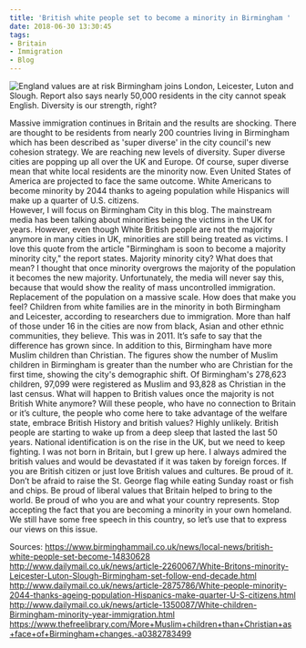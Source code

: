 ```yaml
---
title: 'British white people set to become a minority in Birmingham '
date: 2018-06-30 13:30:45
tags:
- Britain
- Immigration
- Blog
---
```

![England values are at risk](/images/britishlads.jpg)
Birmingham joins London, Leicester, Luton and Slough. Report also says 
nearly 50,000 residents in the city cannot speak English. Diversity is 
our strength, right?
<!--more-->
Massive immigration continues in Britain and the results are shocking. 
There are thought to be residents from nearly 200 countries living in 
Birmingham which has been described as 'super diverse' in the city 
council's new cohesion strategy. We are reaching new levels of 
diversity. Super diverse cities are popping up all over the UK and 
Europe. Of course, super diverse mean that white local residents are the 
minority now. Even United States of America are projected to face the 
same outcome. White Americans to become minority by 2044 thanks to 
ageing population while Hispanics will make up a quarter of U.S. 
citizens.<script async src="//pagead2.googlesyndication.com/pagead/js/adsbygoogle.js"></script><ins class="adsbygoogle" style="display:block; text-align:center;"  data-ad-layout="in-article"  data-ad-format="fluid"  data-ad-client="ca-pub-2164900147810573"  data-ad-slot="8817307412"></ins><script>(adsbygoogle = window.adsbygoogle || []).push({});</script>
However, I will focus on Birmingham City in this blog. The mainstream 
media has been talking about minorities being the victims in the UK for 
years. However, even though White British people are not the majority 
anymore in many cities in UK, minorities are still being treated as 
victims. I love this quote from the article "Birmingham is soon to 
become a majority minority city," the report states. Majority minority 
city? What does that mean? I thought that once minority overgrows the 
majority of the population it becomes the new majority. Unfortunately, 
the media will never say this, because that would show the reality of 
mass uncontrolled immigration. Replacement of the population on a 
massive scale. How does that make you feel?
Children from white families are in the minority in both Birmingham and 
Leicester, according to researchers due to immigration. More than half 
of those under 16 in the cities are now from black, Asian and other 
ethnic communities, they believe. This was in 2011. It’s safe to say 
that the difference has grown since. In addition to this, Birmingham 
have more Muslim children than Christian. The figures show the number of 
Muslim children in Birmingham is greater than the number who are 
Christian for the first time, showing the city's demographic shift. Of 
Birmingham's 278,623 children, 97,099 were registered as Muslim and 
93,828 as Christian in the last census. 
What will happen to British values once the majority is not British 
White anymore? Will these people, who have no connection to Britain or 
it’s culture, the people who come here to take advantage of the welfare 
state, embrace British History and british values? Highly unlikely. 
British people are starting to wake up from a deep sleep that lasted the 
last 50 years. National identification is on the rise in the UK, but we 
need to keep fighting. I was not born in Britain, but I grew up here. I 
always admired the british values and would be devastated if it was 
taken by foreign forces.
If you are British citizen or just love British values and cultures. Be 
proud of it. Don’t be afraid to raise the St. George flag while eating 
Sunday roast or fish and chips. Be proud of liberal values that Britain 
helped to bring to the world. Be proud of who you are and what your 
country represents. Stop accepting the fact that you are becoming a 
minority in your own homeland. We still have some free speech in this 
country, so let’s use that to express our views on this issue. 


Sources:
https://www.birminghammail.co.uk/news/local-news/british-white-people-set-become-14830628
http://www.dailymail.co.uk/news/article-2260067/White-Britons-minority-Leicester-Luton-Slough-Birmingham-set-follow-end-decade.html 
http://www.dailymail.co.uk/news/article-2875786/White-people-minority-2044-thanks-ageing-population-Hispanics-make-quarter-U-S-citizens.html
http://www.dailymail.co.uk/news/article-1350087/White-children-Birmingham-minority-year-immigration.html 
https://www.thefreelibrary.com/More+Muslim+children+than+Christian+as+face+of+Birmingham+changes.-a0382783499 


